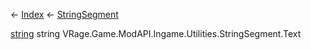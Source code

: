 ← [Index](Api-Index) ← [StringSegment](VRage.Game.ModAPI.Ingame.Utilities.StringSegment)

[string](System.String) string VRage.Game.ModAPI.Ingame.Utilities.StringSegment.Text